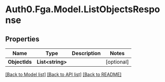 # Auth0.Fga.Model.ListObjectsResponse

## Properties

Name | Type | Description | Notes
------------ | ------------- | ------------- | -------------
**ObjectIds** | **List&lt;string&gt;** |  | [optional] 

[[Back to Model list]](../README.md#models) [[Back to API list]](../README.md#api-endpoints) [[Back to README]](../README.md)

